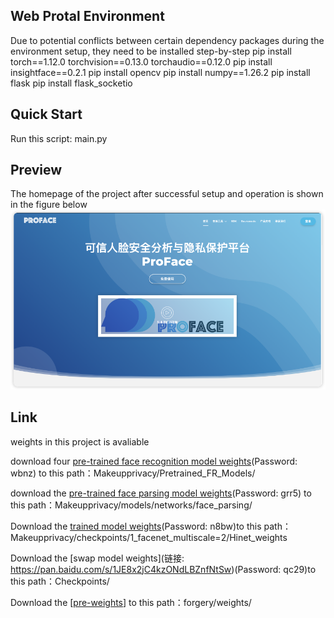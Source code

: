 ## Web Protal Environment
  Due to potential conflicts between certain dependency packages during the environment setup, they need to be installed step-by-step
    pip install  torch==1.12.0 torchvision==0.13.0 torchaudio==0.12.0
    pip install insightface==0.2.1
    pip install opencv
    pip install numpy==1.26.2
    pip install flask
    pip install flask_socketio
## Quick Start
Run this script: main.py
## Preview
The homepage of the project after successful setup and operation is shown in the figure below
![](./static/cc22c5a070f0452485b327a477c0698.png)
## Link 
weights in this project is avaliable

download four [pre-trained face recognition model weights](https://pan.baidu.com/s/12BhQkR8YBp9ergCmIR2H-A)(Password: wbnz) to this path：Makeupprivacy/Pretrained_FR_Models/

download the [pre-trained face parsing model weights](https://pan.baidu.com/s/1_1uyZuWHXmmovMvwFt1J1g)(Password: grr5) to this path：Makeupprivacy/models/networks/face_parsing/

Download the [trained model weights](https://pan.baidu.com/s/1m5LukyEqoOIE90tl31jHbA)(Password: n8bw)to this path：Makeupprivacy/checkpoints/1_facenet_multiscale=2/Hinet_weights

Download the [swap model weights](链接: https://pan.baidu.com/s/1JE8x2jC4kzONdLBZnfNtSw)(Password: qc29)to this path：Checkpoints/

Download the [[pre-weights](https://drive.google.com/file/d/1bTcOGQFl08M8aIVK6xp2iUSwqUOkMgYn/view?usp=drive_link)] to this path：forgery/weights/


